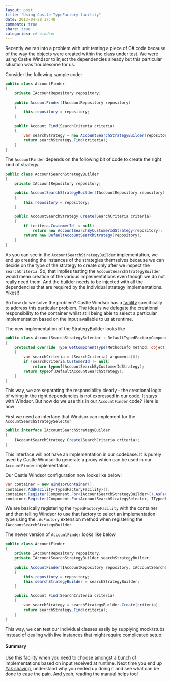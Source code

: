 ```yaml
---
layout: post
title: "Using Castle TypeFactory facility"
date: 2013-04-28 17:40
comments: true
share: true
categories: c# windsor
---
```

Recently we ran into a problem with unit testing a piece of C# code because of the way the objects were created within the class under test. We were using Castle Windsor to inject the dependencies already but this particular situation was troublesome for us.
<!--more-->

Consider the following sample code:

``` c#
public class AccountFinder
{
	private IAccountRepository repository;

	public AccountFinder(IAccountRepository repository)
	{
		this.repository = repository;
	}

	public Account Find(SearchCriteria criteria)
	{
		var searchStrategy = new AccountSearchStrategyBuilder(repository).Create(criteria);
		return searchStrategy.Find(criteria);
	}
}
```

The `AccountFinder` depends on the following bit of code to create the right kind of strategy.

``` c#
public class AccountSearchStrategyBuilder
{
	private IAccountRepository repository;

	public AccountSearchStrategyBuilder(IAccountRepository repository)
	{
		this.repository = repository;
	}

	public AccountSearchStrategy Create(SearchCriteria criteria)
	{
		if (critera.CustomerId != null)
			return new AccountSearchByCustomerIdStrategy(repository);
		return new DefaultAccountSearchStrategy(repository);
	}
}
```

As you can see in the `AccountSearchStrategyBuilder` implementation, we end up creating the instances of the strategies themselves because we can decide on the type of the strategy to create only after we inspect the `SearchCriteria`. So, that implies testing the `AccountSearchStrategyBuilder` would mean creation of the various implementations even though we do not really need them. And the builder needs to be injected with all the dependencies that are required by the individual strategy implementations. Yikes!!

So how do we solve the problem? Castle Windsor has a [facility](https://github.com/castleproject/Windsor/blob/master/docs/typed-factory-facility.md) specifically to address this particular problem. The idea is we delegate the creational responsibility to the container whilst still being able to select a particular implementation based on the input available to us at runtime.

The new implementation of the StrategyBuilder looks like

``` c#
public class AccountSearchStrategySelector : DefaultTypedFactoryComponentSelector
{
	protected override Type GetComponentType(MethodInfo method, object[] arguments)
	{
		var searchCriteria = (SearchCriteria) arguments[0];
		if (searchCriteria.CustomerId != null)
			return typeof(AccountSearchByCustomerIdStrategy);
		return typeof(DefaultAccountSearchStrategy);
	}
}
```
This way, we are separating the responsibility clearly - the creational logic of wiring in the right dependencies is not expressed in our code. It stays with Windsor. But how do we use this in our `AccountFinder` code? Here is how

First we need an interface that Windsor can implement for the `AccountSearchStrategySelector`

``` c#
public interface IAccountSearchStrategyBuilder
{
	IAccountSearchStrategy Create(SearchCriteria criteria);
}
```

This interface will not have an implementation in our codebase. It is purely used by Castle Windsor to generate a proxy which can be used in our `AccountFinder` implementation.

Our Castle Windsor configuration now looks like below:

``` c#
var container = new WindsorContainer();
container.AddFacility<TypedFactoryFacility>();
container.Register(Component.For<IAccountSearchStrategyBuilder>().AsFactory(f => f.SelectWith<AccountSearchStrategySelector>()));
container.Register(Component.For<AccountSearchStrategySelector, ITypedFactoryComponentSelector>());
```

We are basically registering the `TypedFactoryFacility` with the container and then telling Windsor to use that factory to select an implementation type using the `.AsFactory` extension method when registering the `IAccountSearchStrategyBuilder`.

The newer version of `AccountFinder` looks like below

``` c#
public class AccountFinder
{
	private IAccountRepository repository;
	private IAccountSearchStrategyBuilder searchStrategyBuilder;

	public AccountFinder(IAccountRepository repository, IAccountSearchStrategyBuilder searchStrategyBuilder)
	{
		this.repository = repository;
		this.searchStrategyBuilder = searchStrategyBuilder;
	}

	public Account Find(SearchCriteria criteria)
	{
		var searchStrategy = searchStrategyBuilder.Create(criteria);
		return searchStrategy.Find(criteria);
	}
}
```

This way, we can test our individual classes easily by supplying mock/stubs instead of dealing with live instances that might require complicated setup.

#### Summary

Use this facility when you need to choose amongst a bunch of implementations based on input received at runtime. Next time you end up [Yak shaving](http://www.urbandictionary.com/define.php?term=yak+shaving), understand why you ended up doing it and see what can be done to ease the pain. And yeah, reading the manual helps too!
